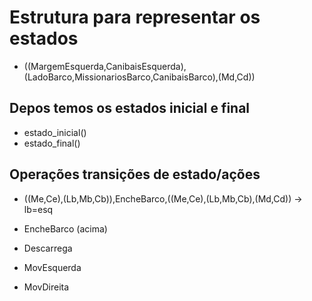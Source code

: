 # Estrutura para representar os estados 
- ((MargemEsquerda,CanibaisEsquerda),(LadoBarco,MissionariosBarco,CanibaisBarco),(Md,Cd))

## Depos temos os estados inicial e final
- estado_inicial()
- estado_final()

## Operações transições de estado/ações

 - ((Me,Ce),(Lb,Mb,Cb)),EncheBarco,((Me,Ce),(Lb,Mb,Cb),(Md,Cd)) -> lb=esq
 
 - EncheBarco (acima)
 - Descarrega
 - MovEsquerda
 - MovDireita